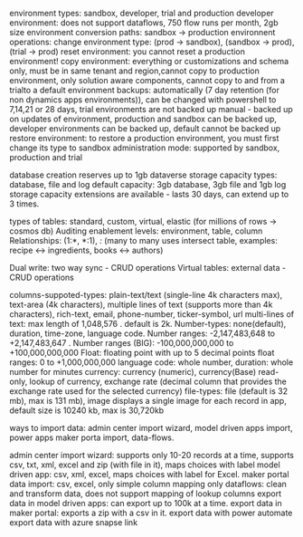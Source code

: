 

environment types: sandbox, developer, trial and production
developer environment: does not support dataflows, 750 flow runs per month, 2gb size
environment conversion paths: sandbox -> production
environnent operations: 
change environment type: (prod -> sandbox), (sandbox -> prod), (trial -> prod)
reset environment: you cannot reset a production environment!
copy environment: everything or customizations and schema only, must be in same tenant and region,cannot copy to production environment, only solution aware components, cannot copy to and from a trialto a default environment
backups: automatically (7 day retention (for non dynamics apps environments)), can be changed with powershell to 7,14,21 or 28 days, trial environments are not backed up
manual - backed up on updates of environment, production and sandbox can be backed up, developer environments can be backed up, default cannot be backed up
restore environment: to restore a production environment, you must first change its type to sandbox
administration mode: supported by sandbox, production and trial


database creation reserves up to 1gb 
dataverse storage capacity types: database, file and log
default capacity: 3gb database, 3gb file and 1gb log
storage capacity extensions are available - lasts 30 days, can extend up to 3 times.

types of tables: standard, custom, virtual, elastic (for millions of rows -> cosmos db)
Auditing enablement levels: environment, table, column
Relationships: (1:*, *:1), *:* (many to many uses intersect table, examples: recipe <-> ingredients, books <-> authors)

Dual write: two way sync - CRUD operations
Virtual tables: external data - CRUD operations

columns-suppoted-types: plain-text/text (single-line 4k characters max), text-area (4k characters), multiple lines of text (supports more than 4k characters), rich-text, email, phone-number, ticker-symbol, url
multi-lines of text: max length of 1,048,576 . default is 2k.
Number-types: none(default), duration, time-zone, language code.
Number ranges: -2,147,483,648 to +2,147,483,647 . 
Number ranges (BIG): -100,000,000,000 to +100,000,000,000
Float: floating point with up to 5 decimal points
float ranges: 0 to +1,000,000,000
language code: whole number, 
duration: whole number for minutes
currency: currency (numeric), currency(Base) read-only, lookup of currency, exchange rate (decimal column that provides the exchange rate used for the selected currency)
file-types: file (default is 32 mb), max is 131 mb), image displays a single image for each record in app, default size is 10240 kb, max is 30,720kb

ways to import data: admin center import wizard, model driven apps import, power apps maker porta import, data-flows.

admin center import wizard: supports only 10-20 records at a time, supports csv, txt, xml, excel and zip (with file in it), maps choices with label
model driven app: csv, xml, excel, maps choices with label for Excel.
maker portal data import: csv, excel, only simple column mapping only
dataflows: clean and transform data, does not support mapping of lookup columns
export data in model driven apps: can export up to 100k at a time.
export data in maker portal: exports a zip with a csv in it.
export data with power automate
export data with azure snapse link




















